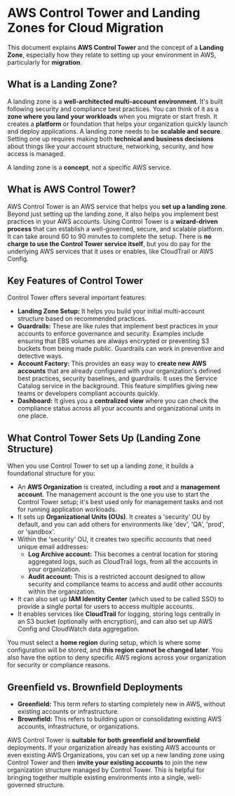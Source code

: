# AWS Control Tower and Landing Zones for Cloud Migration

This document explains **AWS Control Tower** and the concept of a **Landing Zone**, especially how they relate to setting up your environment in AWS, particularly for **migration**.

## What is a Landing Zone?

A landing zone is a **well-architected multi-account environment**. It's built following security and compliance best practices. You can think of it as a **zone where you land your workloads** when you migrate or start fresh. It creates a **platform** or foundation that helps your organization quickly launch and deploy applications. A landing zone needs to be **scalable and secure**. Setting one up requires making both **technical and business decisions** about things like your account structure, networking, security, and how access is managed.

A landing zone is a **concept**, not a specific AWS service.

## What is AWS Control Tower?

AWS Control Tower is an AWS service that helps you **set up a landing zone**. Beyond just setting up the landing zone, it also helps you implement best practices in your AWS accounts. Using Control Tower is a **wizard-driven process** that can establish a well-governed, secure, and scalable platform. It can take around 60 to 90 minutes to complete the setup. There is **no charge to use the Control Tower service itself**, but you do pay for the underlying AWS services that it uses or enables, like CloudTrail or AWS Config.

## Key Features of Control Tower

Control Tower offers several important features:

*   **Landing Zone Setup:** It helps you build your initial multi-account structure based on recommended practices.
*   **Guardrails:** These are like rules that implement best practices in your accounts to enforce governance and security. Examples include ensuring that EBS volumes are always encrypted or preventing S3 buckets from being made public. Guardrails can work in preventive and detective ways.
*   **Account Factory:** This provides an easy way to **create new AWS accounts** that are already configured with your organization's defined best practices, security baselines, and guardrails. It uses the Service Catalog service in the background. This feature simplifies giving new teams or developers compliant accounts quickly.
*   **Dashboard:** It gives you a **centralized view** where you can check the compliance status across all your accounts and organizational units in one place.

## What Control Tower Sets Up (Landing Zone Structure)

When you use Control Tower to set up a landing zone, it builds a foundational structure for you:

*   An **AWS Organization** is created, including a **root** and a **management account**. The management account is the one you use to start the Control Tower setup; it's best used only for management tasks and not for running application workloads.
*   It sets up **Organizational Units (OUs)**. It creates a 'security' OU by default, and you can add others for environments like 'dev', 'QA', 'prod', or 'sandbox'.
*   Within the 'security' OU, it creates two specific accounts that need unique email addresses:
    *   **Log Archive account:** This becomes a central location for storing aggregated logs, such as CloudTrail logs, from all the accounts in your organization.
    *   **Audit account:** This is a restricted account designed to allow security and compliance teams to access and audit other accounts within the organization.
*   It can also set up **IAM Identity Center** (which used to be called SSO) to provide a single portal for users to access multiple accounts.
*   It enables services like **CloudTrail** for logging, storing logs centrally in an S3 bucket (optionally with encryption), and can also set up AWS Config and CloudWatch data aggregation.

You must select a **home region** during setup, which is where some configuration will be stored, and **this region cannot be changed later**. You also have the option to deny specific AWS regions across your organization for security or compliance reasons.

## Greenfield vs. Brownfield Deployments

*   **Greenfield:** This term refers to starting completely new in AWS, without existing accounts or infrastructure.
*   **Brownfield:** This refers to building upon or consolidating existing AWS accounts, infrastructure, or organizations.

AWS Control Tower is **suitable for both greenfield and brownfield** deployments. If your organization already has existing AWS accounts or even existing AWS Organizations, you can set up a new landing zone using Control Tower and then **invite your existing accounts** to join the new organization structure managed by Control Tower. This is helpful for bringing together multiple existing environments into a single, well-governed structure.
